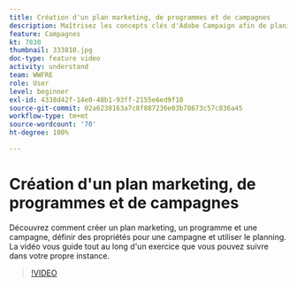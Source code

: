 ```yaml
---
title: Création d'un plan marketing, de programmes et de campagnes
description: Maîtrisez les concepts clés d'Adobe Campaign afin de planifier, d'exécuter et de mesurer efficacement les campagnes marketing cross-canal.
feature: Campagnes
kt: 7830
thumbnail: 333810.jpg
doc-type: feature video
activity: understand
team: WWFRE
role: User
level: beginner
exl-id: 4338d42f-14e0-48b1-93ff-2155e6ed9f10
source-git-commit: 02a6238163a7c8f887236e03b78673c57c836a45
workflow-type: tm+mt
source-wordcount: '70'
ht-degree: 100%

---
```


# Création d&#39;un plan marketing, de programmes et de campagnes

Découvrez comment créer un plan marketing, un programme et une campagne, définir des propriétés pour une campagne et utiliser le planning.
La vidéo vous guide tout au long d&#39;un exercice que vous pouvez suivre dans votre propre instance.

>[!VIDEO](https://video.tv.adobe.com/v/333810?quality=12)
